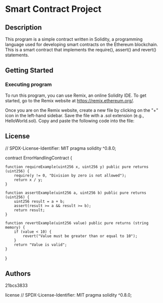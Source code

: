 # Smart Contract Project

## Description
This program is a simple contract written in Solidity, a programming language used for developing smart contracts on the Ethereum blockchain. This is a smart contract that implements the require(), assert() and revert() statements.

## Getting Started

### Executing program
To run this program, you can use Remix, an online Solidity IDE. To get started, go to the Remix website at https://remix.ethereum.org/.

Once you are on the Remix website, create a new file by clicking on the "+" icon in the left-hand sidebar. Save the file with a .sol extension (e.g., HelloWorld.sol). Copy and paste the following code into the file:


## License

// SPDX-License-Identifier: MIT
pragma solidity ^0.8.0;

contract ErrorHandlingContract {

    function requireExample(uint256 x, uint256 y) public pure returns (uint256) {
        require(y != 0, "Division by zero is not allowed");
        return x / y;
    }
    
    function assertExample(uint256 a, uint256 b) public pure returns (uint256) {
        uint256 result = a + b;
        assert(result >= a && result >= b);
        return result;
    }
    
    function revertExample(uint256 value) public pure returns (string memory) {
        if (value < 10) {
            revert("Value must be greater than or equal to 10");
        }
        return "Value is valid";
    }
}


## Authors
21bcs3833


license
// SPDX-License-Identifier: MIT
pragma solidity ^0.8.0;
